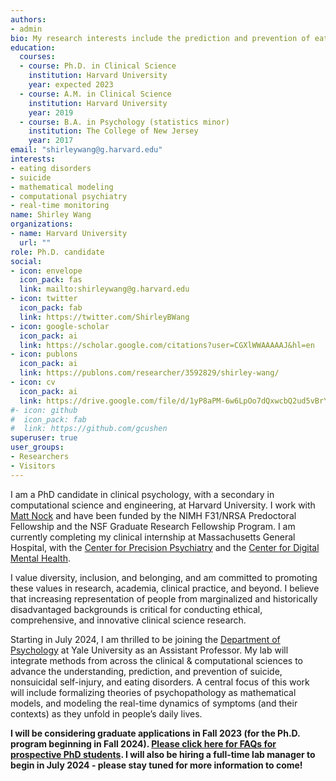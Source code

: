 ```yaml
---
authors:
- admin
bio: My research interests include the prediction and prevention of eating disorders, self-injury, and suicide.
education:
  courses:
  - course: Ph.D. in Clinical Science
    institution: Harvard University
    year: expected 2023
  - course: A.M. in Clinical Science
    institution: Harvard University
    year: 2019
  - course: B.A. in Psychology (statistics minor)
    institution: The College of New Jersey
    year: 2017
email: "shirleywang@g.harvard.edu"
interests:
- eating disorders
- suicide
- mathematical modeling
- computational psychiatry
- real-time monitoring
name: Shirley Wang
organizations:
- name: Harvard University
  url: ""
role: Ph.D. candidate
social:
- icon: envelope
  icon_pack: fas
  link: mailto:shirleywang@g.harvard.edu
- icon: twitter
  icon_pack: fab
  link: https://twitter.com/ShirleyBWang
- icon: google-scholar
  icon_pack: ai
  link: https://scholar.google.com/citations?user=CGXlWWAAAAAJ&hl=en
- icon: publons
  icon_pack: ai
  link: https://publons.com/researcher/3592829/shirley-wang/
- icon: cv
  icon_pack: ai
  link: https://drive.google.com/file/d/1yP8aPM-6w6LpOo7dQxwcbQ2ud5vBrYB0/view?usp=sharing
#- icon: github
#  icon_pack: fab
#  link: https://github.com/gcushen
superuser: true
user_groups:
- Researchers
- Visitors
---
```


I am a PhD candidate in clinical psychology, with a secondary in computational science and engineering, at Harvard University. I work with [Matt Nock](https://nocklab.fas.harvard.edu/people/matthew-k-nock-phd) and have been funded by the NIMH F31/NRSA Predoctoral Fellowship and the NSF Graduate Research Fellowship Program. I am currently completing my clinical internship at Massachusetts General Hospital, with the [Center for Precision Psychiatry](https://www.massgeneral.org/psychiatry/research/precision-psychiatry/about) and the [Center for Digital Mental Health](https://centerfordigitalmentalhealth.org/). 

I value diversity, inclusion, and belonging, and am committed to promoting these values in research, academia, clinical practice, and beyond. I believe that increasing representation of people from marginalized and historically disadvantaged backgrounds is critical for conducting ethical, comprehensive, and innovative clinical science research.

Starting in July 2024, I am thrilled to be joining the [Department of Psychology](https://psychology.yale.edu/) at Yale University as an Assistant Professor. My lab will integrate methods from across the clinical & computational sciences to advance the understanding, prediction, and prevention of suicide, nonsuicidal self-injury, and eating disorders. A central focus of this work will include formalizing theories of psychopathology as mathematical models, and modeling the real-time dynamics of symptoms (and their contexts) as they unfold in people’s daily lives. 

**I will be considering graduate applications in Fall 2023 (for the Ph.D. program beginning in Fall 2024). [Please click here for FAQs for prospective PhD students](https://docs.google.com/document/d/1DqbUZxf5aPN_v707Sk6FEuXVV0N32TZrffF5hVvEBO0/edit?usp=sharing). I will also be hiring a full-time lab manager to begin in July 2024 - please stay tuned for more information to come!** 



